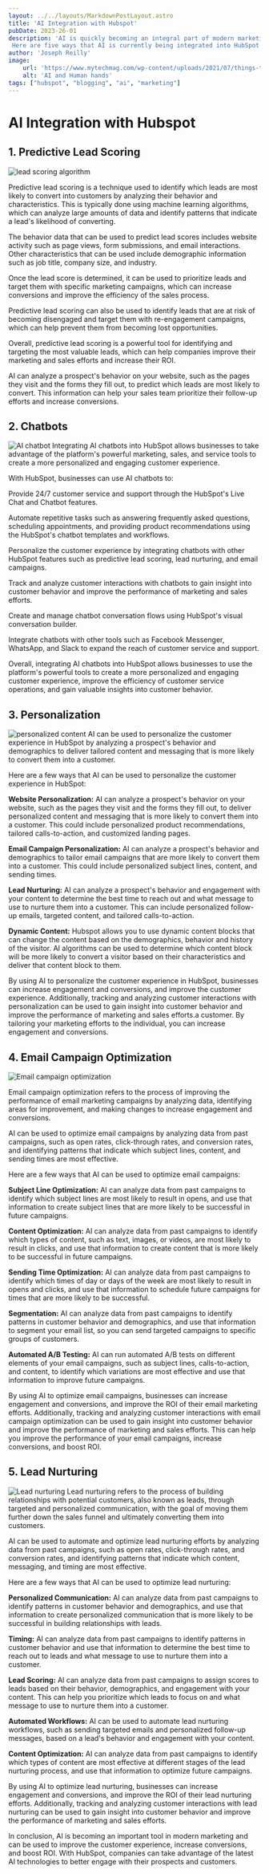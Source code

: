```yaml
---
layout: ../../layouts/MarkdownPostLayout.astro
title: 'AI Integration with Hubspot'
pubDate: 2023-26-01
description: 'AI is quickly becoming an integral part of modern marketing, and HubSpot is no exception.
 Here are five ways that AI is currently being integrated into HubSpot to help companies better engage with their prospects and customers'
author: 'Joseph Reilly'
image:
    url: 'https://www.mytechmag.com/wp-content/uploads/2021/07/things-to-know-when-considering-ai-integration-in-your-company-MTM-Blog.jpg' 
    alt: 'AI and Human hands'
tags: ["hubspot", "blogging", "ai", "marketing"]
---
```



# AI Integration with Hubspot


## 1. Predictive Lead Scoring

![lead scoring algorithm](https://blog.useproof.com/static/3160371d3484c5e107882e29cb5e2ed1/0bbcd/lead-scoring-model.png)

Predictive lead scoring is a technique used to identify which leads are most likely to convert into customers by analyzing their behavior and characteristics. This is typically done using machine learning algorithms, which can analyze large amounts of data and identify patterns that indicate a lead's likelihood of converting.

The behavior data that can be used to predict lead scores includes website activity such as page views, form submissions, and email interactions. Other characteristics that can be used include demographic information such as job title, company size, and industry.

Once the lead score is determined, it can be used to prioritize leads and target them with specific marketing campaigns, which can increase conversions and improve the efficiency of the sales process.

Predictive lead scoring can also be used to identify leads that are at risk of becoming disengaged and target them with re-engagement campaigns, which can help prevent them from becoming lost opportunities.

Overall, predictive lead scoring is a powerful tool for identifying and targeting the most valuable leads, which can help companies improve their marketing and sales efforts and increase their ROI.


AI can analyze a prospect's behavior on your website, such as the pages they visit and the forms they fill out, to predict which leads are most likely to convert. 
This information can help your sales team prioritize their follow-up efforts and increase conversions.

## 2. Chatbots
![AI chatbot](https://www.cloudflare.com/resources/images/slt3lc6tev37/68v8CoSpFxOD2DK24p4Qas/bfbca715777f04311044f6946f065669/what-is-a-chatbot.png)
Integrating AI chatbots into HubSpot allows businesses to take advantage of the platform's powerful marketing, sales, and service tools to create a more personalized and engaging customer experience.

With HubSpot, businesses can use AI chatbots to:

Provide 24/7 customer service and support through the HubSpot's Live Chat and Chatbot features.

Automate repetitive tasks such as answering frequently asked questions, scheduling appointments, and providing product recommendations using the HubSpot's chatbot templates and workflows.

Personalize the customer experience by integrating chatbots with other HubSpot features such as predictive lead scoring, lead nurturing, and email campaigns.

Track and analyze customer interactions with chatbots to gain insight into customer behavior and improve the performance of marketing and sales efforts.

Create and manage chatbot conversation flows using HubSpot's visual conversation builder.

Integrate chatbots with other tools such as Facebook Messenger, WhatsApp, and Slack to expand the reach of customer service and support.

Overall, integrating AI chatbots into HubSpot allows businesses to use the platform's powerful tools to create a more personalized and engaging customer experience, improve the efficiency of customer service operations, and gain valuable insights into customer behavior.


## 3. Personalization
![personalized content](https://journal.jabian.com/wp-content/uploads/2020/09/14-Marketing-Personalization-Cover-1.jpg)
AI can be used to personalize the customer experience in HubSpot by analyzing a prospect's behavior and demographics to deliver tailored content and messaging that is more likely to convert them into a customer.

Here are a few ways that AI can be used to personalize the customer experience in HubSpot:

**Website Personalization:** AI can analyze a prospect's behavior on your website, such as the pages they visit and the forms they fill out, to deliver personalized content and messaging that is more likely to convert them into a customer. This could include personalized product recommendations, tailored calls-to-action, and customized landing pages.

**Email Campaign Personalization:** AI can analyze a prospect's behavior and demographics to tailor email campaigns that are more likely to convert them into a customer. This could include personalized subject lines, content, and sending times.

**Lead Nurturing:** AI can analyze a prospect's behavior and engagement with your content to determine the best time to reach out and what message to use to nurture them into a customer. This can include personalized follow-up emails, targeted content, and tailored calls-to-action.

**Dynamic Content:** Hubspot allows you to use dynamic content blocks that can change the content based on the demographics, behavior and history of the visitor. AI algorithms can be used to determine which content block will be more likely to convert a visitor based on their characteristics and deliver that content block to them.

By using AI to personalize the customer experience in HubSpot, businesses can increase engagement and conversions, and improve the customer experience. Additionally, tracking and analyzing customer interactions with personalization can be used to gain insight into customer behavior and improve the performance of marketing and sales efforts.a customer. 
By tailoring your marketing efforts to the individual, you can increase engagement and conversions.

## 4. Email Campaign Optimization
 ![Email campaign optimization](https://www.salesforce.com/content/dam/blogs/ca/Blog%20Posts/10-Ways-to-Create-an-Email-Marketing-List-opengraph.png)

Email campaign optimization refers to the process of improving the performance of email marketing campaigns by analyzing data, identifying areas for improvement, and making changes to increase engagement and conversions.

AI can be used to optimize email campaigns by analyzing data from past campaigns, such as open rates, click-through rates, and conversion rates, and identifying patterns that indicate which subject lines, content, and sending times are most effective.

Here are a few ways that AI can be used to optimize email campaigns:

**Subject Line Optimization:** AI can analyze data from past campaigns to identify which subject lines are most likely to result in opens, and use that information to create subject lines that are more likely to be successful in future campaigns.

**Content Optimization:** AI can analyze data from past campaigns to identify which types of content, such as text, images, or videos, are most likely to result in clicks, and use that information to create content that is more likely to be successful in future campaigns.

**Sending Time Optimization:** AI can analyze data from past campaigns to identify which times of day or days of the week are most likely to result in opens and clicks, and use that information to schedule future campaigns for times that are more likely to be successful.

**Segmentation:** AI can analyze data from past campaigns to identify patterns in customer behavior and demographics, and use that information to segment your email list, so you can send targeted campaigns to specific groups of customers.

**Automated A/B Testing:** AI can run automated A/B tests on different elements of your email campaigns, such as subject lines, calls-to-action, and content, to identify which variations are most effective and use that information to improve future campaigns.

By using AI to optimize email campaigns, businesses can increase engagement and conversions, and improve the ROI of their email marketing efforts. Additionally, tracking and analyzing customer interactions with email campaign optimization can be used to gain insight into customer behavior and improve the performance of marketing and sales efforts.
This can help you improve the performance of your email campaigns, increase conversions, and boost ROI.

## 5. Lead Nurturing
![Lead nurturing](https://getgist.com/wp-content/uploads/2019/09/lead-nurturing.jpg)
Lead nurturing refers to the process of building relationships with potential customers, also known as leads, through targeted and personalized communication, with the goal of moving them further down the sales funnel and ultimately converting them into customers.

AI can be used to automate and optimize lead nurturing efforts by analyzing data from past campaigns, such as open rates, click-through rates, and conversion rates, and identifying patterns that indicate which content, messaging, and timing are most effective.

Here are a few ways that AI can be used to optimize lead nurturing:

**Personalized Communication:** AI can analyze data from past campaigns to identify patterns in customer behavior and demographics, and use that information to create personalized communication that is more likely to be successful in building relationships with leads.

**Timing:** AI can analyze data from past campaigns to identify patterns in customer behavior and use that information to determine the best time to reach out to leads and what message to use to nurture them into a customer.

**Lead Scoring:** AI can analyze data from past campaigns to assign scores to leads based on their behavior, demographics, and engagement with your content. This can help you prioritize which leads to focus on and what message to use to nurture them into a customer.

**Automated Workflows:** AI can be used to automate lead nurturing workflows, such as sending targeted emails and personalized follow-up messages, based on a lead's behavior and engagement with your content.

**Content Optimization:** AI can analyze data from past campaigns to identify which types of content are most effective at different stages of the lead nurturing process, and use that information to optimize future campaigns.

By using AI to optimize lead nurturing, businesses can increase engagement and conversions, and improve the ROI of their lead nurturing efforts. Additionally, tracking and analyzing customer interactions with lead nurturing can be used to gain insight into customer behavior and improve the performance of marketing and sales efforts.


In conclusion, AI is becoming an important tool in modern marketing and can be used to improve the customer experience, increase conversions, and boost ROI. With HubSpot, companies can take advantage of the latest AI technologies to better engage with their prospects and customers.